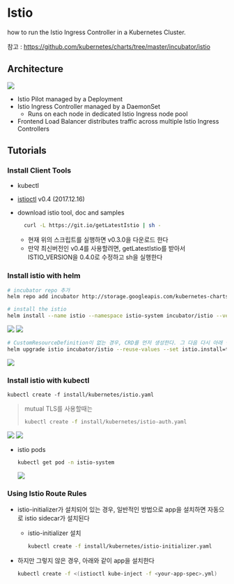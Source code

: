 # Istio
how to run the Istio Ingress Controller in a Kubernetes Cluster.

참고 : https://github.com/kubernetes/charts/tree/master/incubator/istio

## Architecture
![](img/istio-ingress.png)
  - Istio Pilot managed by a Deployment
  - Istio Ingress Controller managed by a DaemonSet
    - Runs on each node in dedicated Istio Ingress node pool
  - Frontend Load Balancer distributes traffic across multiple Istio Ingress Controllers
## Tutorials
### Install Client Tools
- kubectl
- [istioctl](https://github.com/istio/istio/releases) v0.4 (2017.12.16)

- download istio tool, doc and samples
  ```bash
    curl -L https://git.io/getLatestIstio | sh -
  ```
  * 현재 위의 스크립트를 실행하면 v0.3.0을 다운로드 한다
  * 만약 최신버전인 v0.4를 사용할려면, getLatestIstio를 받아서 ISTIO_VERSION을 0.4.0로 수정하고 sh을 실행한다

<!-- 
Kubernetes 1.7.3 or newer cluster with RBAC(Role-Based Access Control) - enabled -->

<!-- Minikube
- Grant Cluster Admin Permissions to the current User
  Admin permissions are required to create the necessary RBAC rules for the Istio Pilot and Ingress Controller:
  ```bash
  kubectl create clusterrolebinding cluster-admin-binding \
    --clusterrole=cluster-admin \
    --user=$(gcloud config get-value core/account)
  ``` -->

### Install istio with helm
```bash
# incubator repo 추가
helm repo add incubator http://storage.googleapis.com/kubernetes-charts-incubator

# install the istio 
helm install --name istio --namespace istio-system incubator/istio --version 0.2.12-chart3
```
![](img/helm-repo-list.png)
![](img/istio-helm-install.png)
```bash
# CustomResourceDefinition이 없는 경우, CRD를 먼저 생성한다. 그 다음 다시 아래 명령어를 실행한다.
helm upgrade istio incubator/istio --reuse-values --set istio.install=true
```
![](img/istio-helm-install-upgrade.png)
### Install istio with kubectl
<!-- 
### Grant Permissions
```bash
# kubernetes api version을 확인한다.
kubectl api-versions | grep rbac

# if you have alpha version, run:
kubectl apply -f install/kubernetes/istio-rbac-alpha.yaml

# if you have beta version, run:
kubectl apply -f install/kubernetes/istio-rbac-beta.yaml
``` -->
```
kubectl create -f install/kubernetes/istio.yaml
```
> mutual TLS를 사용할때는 
> ```bash
> kubectl create -f install/kubernetes/istio-auth.yaml
> ```
![](img/istio-install.png)
![](img/istio-install-dashboard.png)

- istio pods
  ```bash
  kubectl get pod -n istio-system
  ```
  ![](img/istio-pods.png)

### Using Istio Route Rules

  - istio-initializer가 설치되어 있는 경우, 일반적인 방법으로 app을 설치하면 자동으로 istio sidecar가 설치된다
    - istio-initializer 설치
      ```bash
      kubectl create -f install/kubernetes/istio-initializer.yaml
      ```
  
  - 하지만 그렇지 않은 경우, 아래와 같이 app을 설치한다
    ```bash
    kubectl create -f <(istioctl kube-inject -f <your-app-spec>.yml)
    ```